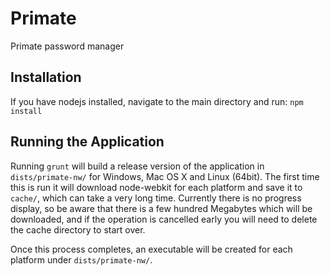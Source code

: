 Primate
=======

Primate password manager


Installation
------
If you have nodejs installed, navigate to the main directory and run:
`npm install`

Running the Application
------
Running `grunt` will build a release version of the application in `dists/primate-nw/` for Windows, Mac OS X and Linux (64bit). The first time this is run it will download node-webkit for each platform and save it to `cache/`, which can take a very long time. Currently there is no progress display, so be aware that there is a few hundred Megabytes which will be downloaded, and if the operation is cancelled early you will need to delete the cache directory to start over.

Once this process completes, an executable will be created for each platform under `dists/primate-nw/`.
